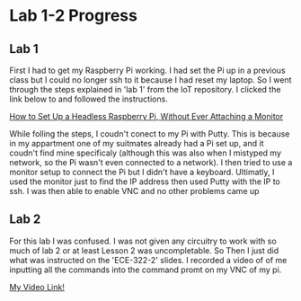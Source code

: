 # Lab 1-2 Progress

## Lab 1
First I had to get my Raspberry Pi working. I had set the Pi up in a previous class but I could no longer ssh to it because I had reset my laptop. So I went through the steps
explained in 'lab 1' from the IoT repository. I clicked the link below to and followed the instructions.

[How to Set Up a Headless Raspberry Pi, Without Ever Attaching a Monitor](https://www.tomshardware.com/reviews/raspberry-pi-headless-setup-how-to,6028.html)

While folling the steps, I coudn't conect to my Pi with Putty. This is because in my appartment one of my suitmates already had a Pi set up, and it coudn't find mine
specificaly (although this was also when I mistyped my network, so the Pi wasn't even connected to a network). I then tried to use a monitor setup to connect the Pi
but I didn't have a keyboard. Ultimatly, I used the monitor just to find the IP address then used Putty with the IP to ssh. I was then able to enable VNC and no
other problems came up

## Lab 2
For this lab I was confused. I was not given any circuitry to work with so much of lab 2 or at least Lesson 2 was uncompletable. So Then I just did what was instructed
on the 'ECE-322-2' slides. I recorded a video of of me inputting all the commands into the command promt on my VNC of my pi.

[My Video Link!](https://drive.google.com/file/d/1lamtdgZefL6fUaZ6QQbOZ6hqkBiGoCE9/view?usp=sharing)
